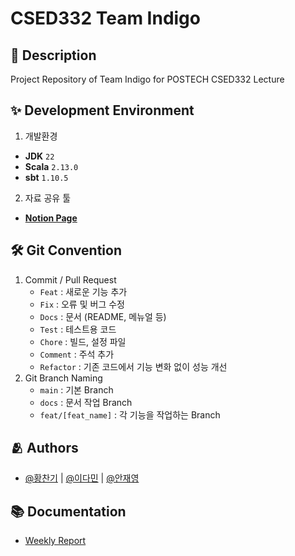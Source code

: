 # CSED332 Team Indigo

## :pushpin: Description
Project Repository of Team Indigo for POSTECH CSED332 Lecture

## :sparkles: Development Environment
1. 개발환경
  - **JDK**  ```22```
  - **Scala**  ```2.13.0```
  - **sbt**  ```1.10.5```
2. 자료 공유 툴
  - [**Notion Page**](https://sly-look-d40.notion.site/SD-Project-124f77d7c97e8011a6cbef480b7c2a03?pvs=4) 

## :hammer_and_wrench: Git Convention
1. Commit / Pull Request
    - `Feat` : 새로운 기능 추가
    - `Fix` : 오류 및 버그 수정
    - `Docs` : 문서 (README, 메뉴얼 등)
    - `Test` : 테스트용 코드
    - `Chore` : 빌드, 설정 파일
    - `Comment` : 주석 추가
    - `Refactor` : 기존 코드에서 기능 변화 없이 성능 개선
2. Git Branch Naming
    - `main` : 기본 Branch
    - `docs` : 문서 작업 Branch
    - `feat/[feat_name]` : 각 기능을 작업하는 Branch

## :people_hugging: Authors

- [@황찬기](https://github.com/DevMizeKR) | [@이다민](https://www.github.com/ldm0902) | [@안재영](https://github.com/2nter21)
  
## :books: Documentation

- [Weekly Report](./Weekly%20Report/)
